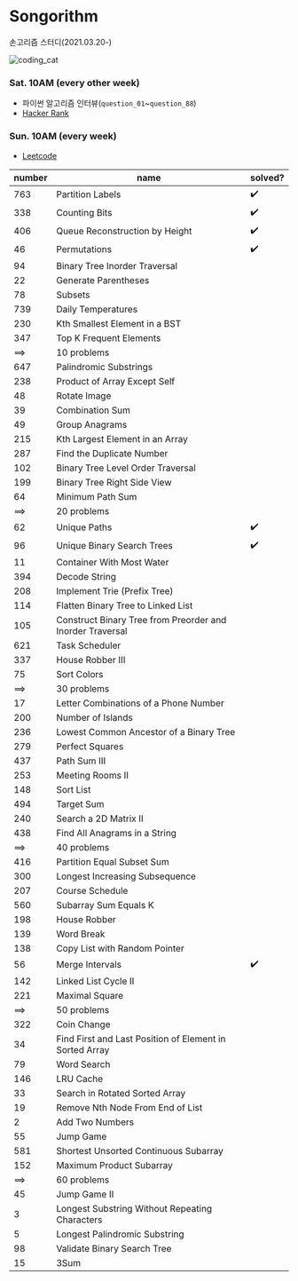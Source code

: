 # Songorithm

손고리즘 스터디(2021.03.20-)

![coding_cat](https://media1.giphy.com/media/WUlplcMpOCEmTGBtBW/giphy.gif)

### Sat. 10AM (every other week)
- 파이썬 알고리즘 인터뷰(`question_01`~`question_88`)
- [Hacker Rank](https://www.hackerrank.com/interview/interview-preparation-kit)

### Sun. 10AM (every week)
- [Leetcode](https://leetcode.com/problemset/all/?difficulty=Medium&listId=79h8rn6)

|number|name|solved?|
|------|----|-------|
|763|Partition Labels|✔️|
|338|Counting Bits|✔️|
|406|Queue Reconstruction by Height|✔️|
|46|Permutations|✔️|
|94|Binary Tree Inorder Traversal ||
|22|Generate Parentheses||
|78|Subsets||
|739|Daily Temperatures ||
|230|Kth Smallest Element in a BST||
|347|Top K Frequent Elements ||
|⟹|10 problems||
|647|Palindromic Substrings ||
|238|Product of Array Except Self ||
|48|Rotate Image ||
|39|Combination Sum ||
|49|Group Anagrams ||
|215|Kth Largest Element in an Array ||
|287|Find the Duplicate Number||
|102|Binary Tree Level Order Traversal||
|199|Binary Tree Right Side View ||
|64|Minimum Path Sum ||
|⟹|20 problems||
|62|Unique Paths|✔️|
|96|Unique Binary Search Trees|✔️|
|11|Container With Most Water ||
|394|Decode String ||
|208|Implement Trie (Prefix Tree) ||
|114|Flatten Binary Tree to Linked List ||
|105|Construct Binary Tree from Preorder and Inorder Traversal ||
|621|Task Scheduler ||
|337|House Robber III ||
|75|Sort Colors||
|⟹|30 problems||
|17|Letter Combinations of a Phone Number ||
|200|Number of Islands ||
|236|Lowest Common Ancestor of a Binary Tree ||
|279|Perfect Squares||
|437|Path Sum III ||
|253|Meeting Rooms II ||
|148|Sort List||
|494|Target Sum ||
|240|Search a 2D Matrix II ||
|438|Find All Anagrams in a String ||
|⟹|40 problems||
|416|Partition Equal Subset Sum ||
|300|Longest Increasing Subsequence ||
|207|Course Schedule ||
|560|Subarray Sum Equals K ||
|198|House Robber ||
|139|Word Break ||
|138|Copy List with Random Pointer||
|56|Merge Intervals|✔️|
|142|Linked List Cycle II||
|221|Maximal Square ||
|⟹|50 problems||
|322|Coin Change ||
|34|Find First and Last Position of Element in Sorted Array ||
|79|Word Search ||
|146|LRU Cache||
|33|Search in Rotated Sorted Array||
|19|Remove Nth Node From End of List||
|2|Add Two Numbers||
|55|Jump Game||
|581|Shortest Unsorted Continuous Subarray||
|152|Maximum Product Subarray ||
|⟹|60 problems||
|45|Jump Game II ||
|3|Longest Substring Without Repeating Characters ||
|5|Longest Palindromic Substring ||
|98|Validate Binary Search Tree||
|15|3Sum||